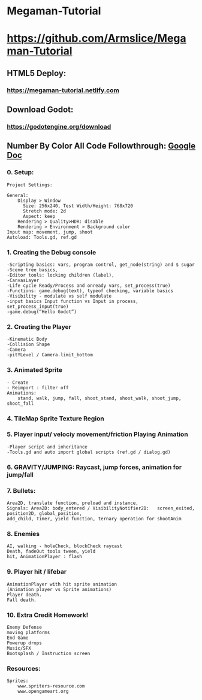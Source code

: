 # Megaman-Tutorial
# https://github.com/Armslice/Megaman-Tutorial

## HTML5 Deploy:
### https://megaman-tutorial.netlify.com

## Download Godot:
### https://godotengine.org/download

## Number By Color All Code Followthrough:  [Google Doc](https://docs.google.com/document/d/17_708wYdpQQjCvqxompUCOMqtMxhsSnsNSRo1mf8v6c/edit?usp=sharing)

### 0. Setup:
	Project Settings:
	
	General:
		Display > Window
          Size: 256x240, Test Width/Height: 768x720 
          Stretch mode: 2d
          Aspect: keep
		Rendering > Quality>HDR: disable 
        Rendering > Environment > Background color
	Input map: movement, jump, shoot
	Autoload: Tools.gd, ref.gd

### 1. Creating the Debug console
	-Scripting basics: vars, program control, get_node(string) and $ sugar
	-Scene tree basics, 
	-Editor tools: locking children (label), 
	-CanvasLayer
	-Life cycle Ready/Process and onready vars, set_process(true)
	-Functions: game.debug(text), typeof checking, variable basics
	-Visibility - modulate vs self modulate
	-input basics Input function vs Input in process, 		set_process_input(true)
	-game.debug(“Hello Godot”)

### 2. Creating the Player<Character> 
	-Kinematic Body
	-Collision Shape
	-Camera
	-pitYLevel / Camera.limit_bottom

### 3. Animated Sprite
	- Create 
	- Reimport : filter off
    Animations:
        stand, walk, jump, fall, shoot_stand, shoot_walk, shoot_jump, shoot_fall

### 4. TileMap Sprite Texture Region

### 5. Player input/ velociy movement/friction Playing Animation
	-Player script and inheritance
	-Tools.gd and auto import global scripts (ref.gd / dialog.gd)

### 6. GRAVITY/JUMPING: Raycast, jump forces, animation for jump/fall

### 7. Bullets: 
	Area2D, translate function, preload and instance, 
	Signals: Area2D: body_entered / VisibilityNotifier2D: 	screen_exited, position2D, global_position, 
	add_child, Timer, yield function, ternary operation for shootAnim

### 8. Enemies
	AI, walking - holeCheck, blockCheck raycast
	Death, fadeOut tools tween, yield
	hit, AnimationPlayer : flash

### 9. Player hit / lifebar
	AnimationPlayer with hit sprite animation 
	(Animation player vs Sprite animations)
	Player death.
	Fall death.

### 10. Extra Credit Homework!
	
	Enemy Defense
	moving platforms
	End Game
	Powerup drops
	Music/SFX
    Bootsplash / Instruction screen


### Resources:
	Sprites:
		www.spriters-resource.com
		www.opengameart.org


